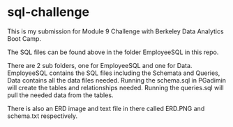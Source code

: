# sql-challenge

This is my submission for Module 9 Challenge with Berkeley Data Analytics Boot Camp.

The SQL files can be found above in the folder EmployeeSQL in this repo.

There are 2 sub folders, one for EmployeeSQL and one for Data. EmployeeSQL contains the SQL files including the Schemata and Queries, Data contains all the data files needed. Running the schema.sql in PGadimin will create the tables and relationships needed. Running the queries.sql will pull the needed data from the tables.

There is also an ERD image and text file in there called ERD.PNG and schema.txt respectively.
